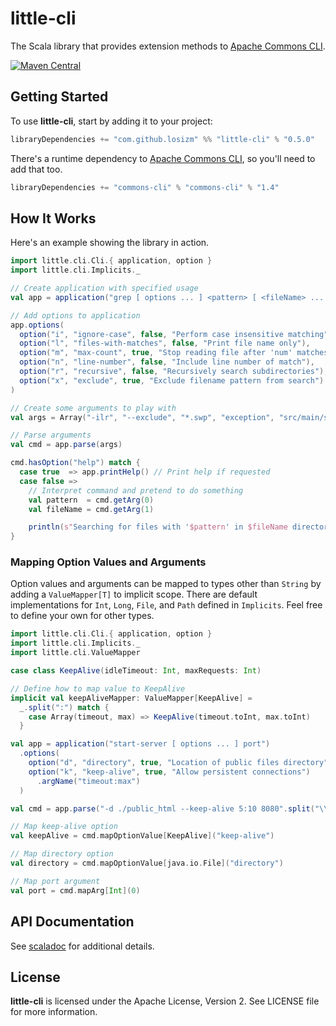 # little-cli

The Scala library that provides extension methods to [Apache Commons CLI](https://commons.apache.org/proper/commons-cli/index.html).

[![Maven Central](https://img.shields.io/maven-central/v/com.github.losizm/little-cli_2.12.svg?label=Maven%20Central)](https://search.maven.org/search?q=g:%22com.github.losizm%22%20AND%20a:%22little-cli_2.12%22)

## Getting Started
To use **little-cli**, start by adding it to your project:

```scala
libraryDependencies += "com.github.losizm" %% "little-cli" % "0.5.0"
```

There's a runtime dependency to [Apache Commons CLI](https://commons.apache.org/proper/commons-cli/index.html),
so you'll need to add that too.

```scala
libraryDependencies += "commons-cli" % "commons-cli" % "1.4"
```

## How It Works

Here's an example showing the library in action.

```scala
import little.cli.Cli.{ application, option }
import little.cli.Implicits._

// Create application with specified usage
val app = application("grep [ options ... ] <pattern> [ <fileName> ... ]")

// Add options to application
app.options(
  option("i", "ignore-case", false, "Perform case insensitive matching"),
  option("l", "files-with-matches", false, "Print file name only"),
  option("m", "max-count", true, "Stop reading file after 'num' matches").argName("num"),
  option("n", "line-number", false, "Include line number of match"),
  option("r", "recursive", false, "Recursively search subdirectories"),
  option("x", "exclude", true, "Exclude filename pattern from search").argName("pattern"),
)

// Create some arguments to play with
val args = Array("-ilr", "--exclude", "*.swp", "exception", "src/main/scala")

// Parse arguments
val cmd = app.parse(args)

cmd.hasOption("help") match {
  case true  => app.printHelp() // Print help if requested
  case false =>
    // Interpret command and pretend to do something
    val pattern  = cmd.getArg(0)
    val fileName = cmd.getArg(1)

    println(s"Searching for files with '$pattern' in $fileName directory...")
}
```

### Mapping Option Values and Arguments

Option values and arguments can be mapped to types other than `String` by
adding a `ValueMapper[T]` to implicit scope. There are default implementations
for `Int`, `Long`, `File`, and `Path` defined in `Implicits`. Feel free to
define your own for other types.

```scala
import little.cli.Cli.{ application, option }
import little.cli.Implicits._
import little.cli.ValueMapper

case class KeepAlive(idleTimeout: Int, maxRequests: Int)

// Define how to map value to KeepAlive
implicit val keepAliveMapper: ValueMapper[KeepAlive] =
  _.split(":") match {
    case Array(timeout, max) => KeepAlive(timeout.toInt, max.toInt)
  }

val app = application("start-server [ options ... ] port")
  .options(
    option("d", "directory", true, "Location of public files directory"),
    option("k", "keep-alive", true, "Allow persistent connections")
      .argName("timeout:max")
  )

val cmd = app.parse("-d ./public_html --keep-alive 5:10 8080".split("\\s+"))

// Map keep-alive option
val keepAlive = cmd.mapOptionValue[KeepAlive]("keep-alive")

// Map directory option
val directory = cmd.mapOptionValue[java.io.File]("directory")

// Map port argument
val port = cmd.mapArg[Int](0)
```

## API Documentation

See [scaladoc](https://losizm.github.io/little-cli/latest/api/little/cli/index.html)
for additional details.

## License
**little-cli** is licensed under the Apache License, Version 2. See LICENSE file
for more information.
